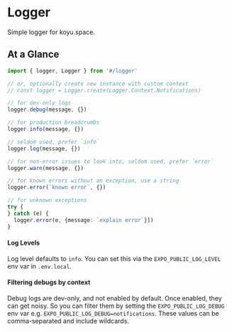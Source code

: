 # Logger

Simple logger for koyu.space.

## At a Glance

```typescript
import { logger, Logger } from '#/logger'

// or, optionally create new instance with custom context
// const logger = Logger.create(Logger.Context.Notifications)

// for dev-only logs
logger.debug(message, {})

// for production breadcrumbs
logger.info(message, {})

// seldom used, prefer `info`
logger.log(message, {})

// for non-error issues to look into, seldom used, prefer `error`
logger.warn(message, {})

// for known errors without an exception, use a string
logger.error(`known error`, {})

// for unknown exceptions
try {
} catch (e) {
  logger.error(e, {message: `explain error`}])
}
```

#### Log Levels

Log level defaults to `info`. You can set this via the `EXPO_PUBLIC_LOG_LEVEL`
env var in `.env.local`.

#### Filtering debugs by context

Debug logs are dev-only, and not enabled by default. Once enabled, they can get
noisy. So you can filter them by setting the `EXPO_PUBLIC_LOG_DEBUG` env var
e.g. `EXPO_PUBLIC_LOG_DEBUG=notifications`. These values can be comma-separated
and include wildcards.
